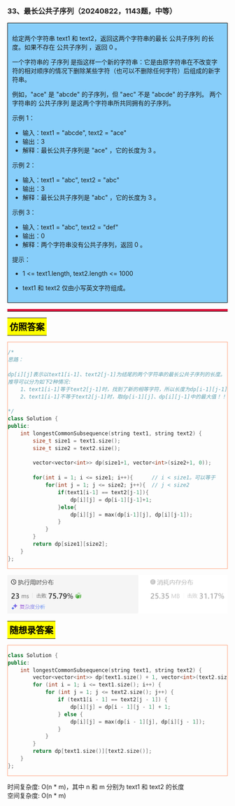 ### 33、最长公共子序列（20240822，1143题，中等）
<div style="border: 1px solid black; padding: 10px; background-color: LightSkyBlue;">

给定两个字符串 text1 和 text2，返回这两个字符串的最长 公共子序列 的长度。如果不存在 公共子序列 ，返回 0 。

一个字符串的 子序列 是指这样一个新的字符串：它是由原字符串在不改变字符的相对顺序的情况下删除某些字符（也可以不删除任何字符）后组成的新字符串。

例如，"ace" 是 "abcde" 的子序列，但 "aec" 不是 "abcde" 的子序列。
两个字符串的 公共子序列 是这两个字符串所共同拥有的子序列。

 

示例 1：

- 输入：text1 = "abcde", text2 = "ace" 
- 输出：3  
- 解释：最长公共子序列是 "ace" ，它的长度为 3 。

示例 2：

- 输入：text1 = "abc", text2 = "abc"
- 输出：3
- 解释：最长公共子序列是 "abc" ，它的长度为 3 。

示例 3：

- 输入：text1 = "abc", text2 = "def"
- 输出：0
- 解释：两个字符串没有公共子序列，返回 0 。
 

提示：

- 1 <= text1.length, text2.length <= 1000
- text1 和 text2 仅由小写英文字符组成。

  </p>
</div>

<hr style="border-top: 5px solid #DC143C;">
<table>
  <tr>
    <td bgcolor="Yellow" style="padding: 5px; border: 0px solid black;">
      <span style="font-weight: bold; font-size: 20px;color: black;">
      仿照答案 
      </span>
    </td>
  </tr>
</table>
<div style="padding: 0px; border: 1.5px solid LightSalmon; margin-bottom: 10px;">

```C++ {.line-numbers}
/*
思路：

dp[i][j]表示以text1[i-1]、text2[j-1]为结尾的两个字符串的最长公共子序列的长度。
推导可以分为如下2种情况:
    1、text1[i-1]等于text2[j-1]时，找到了新的相等字符，所以长度为dp[i-1][j-1]+1
    2、text1[i-1]不等于text2[j-1]时，取dp[i-1][j]、dp[i][j-1]中的最大值！！！

*/
class Solution {
public:
    int longestCommonSubsequence(string text1, string text2) {
        size_t size1 = text1.size();
        size_t size2 = text2.size();

        vector<vector<int>> dp(size1+1, vector<int>(size2+1, 0));

        for(int i = 1; i <= size1; i++){      // i < size1。可以等于
            for(int j = 1; j <= size2; j++){  // j < size2
                if(text1[i-1] == text2[j-1]){
                    dp[i][j] = dp[i-1][j-1]+1;
                }else{
                    dp[i][j] = max(dp[i-1][j], dp[i][j-1]);
                }
            }
        }
        return dp[size1][size2];
    }
};
```

</div>

![alt text](image/4142597641699d491096c672ddcda87.png)

<table>
  <tr>
    <td bgcolor="Yellow" style="padding: 5px; border: 0px solid black;">
      <span style="font-weight: bold; font-size: 20px;color: black;">
      随想录答案
      </span>
    </td>
  </tr>
</table>

<div style="padding: 0px; border: 1.5px solid LightSalmon; margin-bottom: 10px">

```C++ {.line-numbers}
class Solution {
public:
    int longestCommonSubsequence(string text1, string text2) {
        vector<vector<int>> dp(text1.size() + 1, vector<int>(text2.size() + 1, 0));
        for (int i = 1; i <= text1.size(); i++) {
            for (int j = 1; j <= text2.size(); j++) {
                if (text1[i - 1] == text2[j - 1]) {
                    dp[i][j] = dp[i - 1][j - 1] + 1;
                } else {
                    dp[i][j] = max(dp[i - 1][j], dp[i][j - 1]);
                }
            }
        }
        return dp[text1.size()][text2.size()];
    }
};
```
</div>

时间复杂度: O(n * m)，其中 n 和 m 分别为 text1 和 text2 的长度  
空间复杂度: O(n * m)